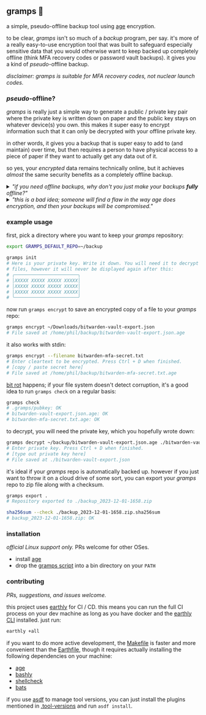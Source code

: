 ## gramps 👴

a simple, pseudo-offline backup tool using [age](https://github.com/FiloSottile/age) encryption.

to be clear, _gramps_ isn't so much of a _backup_ program, per say. it's more of a really
easy-to-use encryption tool that was built to safeguard especially sensitive data that you would
otherwise want to keep backed up completely offline (think MFA recovery codes or password vault
backups). it gives you a kind of _pseudo_-offline backup.

_disclaimer: gramps is suitable for MFA recovery codes, not nuclear launch codes._

### _pseudo_-offline?

_gramps_ is really just a simple way to generate a public / private key pair where the private key
is written down on paper and the public key stays on whatever device(s) you own. this makes it
super easy to encrypt information such that it can only be decrypted with your offline private key.

in other words, it gives you a backup that is super easy to add to (and maintain) over time, but
then requires a person to have physical access to a piece of paper if they want to actually get any
data out of it.

so yes, your _encrypted_ data remains technically online, but it achieves _almost_ the same security
benefits as a completely offline backup.

<details>
<summary>
<em>"if you need offline backups, why don't you just make your backups <strong>fully</strong> offline?"</em>
</summary>
<br>

there are a few reasons to avoid normal 100% offline backups. off the top of my head:

1. "offline" in this sense usually means "on an air-gapped or powered-off device." these devices
    require maintenance and regular checks to make sure they're still working or their storage
    isn't corrupted. _and you can't easily automate those tasks._ you have to depend on unreliable
    human meat bags to do that regular maintenance.
2. fully-offline backup data is hard to keep up-to-date. you _know_ your future self will rarely
    find the time to deal with the hassle of updating a fully-offline backup. there's not much point
    in restoring an offline backup when the information it contains is no longer relevant.

on the other hand, if the only offline bit of data is your decryption key on a piece of paper,
maintenance isn't any more difficult than regular run-of-the-mill backup maintenance. testing your
offline-ish backup looks the same as testing an online backup, with the additional step of going to
your sock drawer to dig out your private key, and entering it into the terminal to make sure it
still decrypts your files, which is probably about 2 minutes of additional effort.
</details>

<details>
<summary>
<em>"this is a bad idea; someone will find a flaw in the way age does encryption, and then your backups will be compromised."</em>
</summary>
<br>

yup. this isn't about keeping your data confidential _forever_. it's about adding a layer of
security to more sensitive stuff that will _probably_ be effective for the next few years. if
you're afraid someone will keep your data around until the encryption is broken, you should do some
things like rotate your MFA recovery codes and change your passwords. then create a new backup with
more advanced cryptography.

</details>

### example usage

first, pick a directory where you want to keep your _gramps_ repository:

```bash
export GRAMPS_DEFAULT_REPO=~/backup

gramps init
# Here is your private key. Write it down. You will need it to decrypt
# files, however it will never be displayed again after this:
# ╭───────────────────────╮
# │XXXXX XXXXX XXXXX XXXXX│
# │XXXXX XXXXX XXXXX XXXXX│
# │XXXXX XXXXX XXXXX XXXXX│
# ╰───────────────────────╯
```

now run `gramps encrypt` to save an encrypted copy of a file to your _gramps_ repo:

```bash
gramps encrypt ~/Downloads/bitwarden-vault-export.json
# File saved at /home/phil/backup/bitwarden-vault-export.json.age
```

it also works with stdin:

```bash
gramps encrypt --filename bitwarden-mfa-secret.txt
# Enter cleartext to be encrypted. Press Ctrl + D when finished.
# [copy / paste secret here]
# File saved at /home/phil/backup/bitwarden-mfa-secret.txt.age
```

[bit rot](https://en.wikipedia.org/wiki/Data_degradation) happens; if your file system doesn't
detect corruption, it's a good idea to run `gramps check` on a regular basis:

```bash
gramps check
# .gramps/pubkey: OK
# bitwarden-vault-export.json.age: OK
# bitwarden-mfa-secret.txt.age: OK
```

to decrypt, you will need the private key, which you hopefully wrote down:

```bash
gramps decrypt ~/backup/bitwarden-vault-export.json.age ./bitwarden-vault-export.json
# Enter private key. Press Ctrl + D when finished.
# [type out private key here]
# File saved at ./bitwarden-vault-export.json
```

it's ideal if your _gramps_ repo is automatically backed up. however if you just want to throw it
on a cloud drive of some sort, you can export your _gramps_ repo to zip file along with a checksum.

```bash
gramps export .
# Repository exported to ./backup_2023-12-01-1658.zip

sha256sum --check ./backup_2023-12-01-1658.zip.sha256sum
# backup_2023-12-01-1658.zip: OK
```

### installation

_official Linux support only._ PRs welcome for other OSes.

* install [age](https://github.com/FiloSottile/age)
* drop the [gramps script](./gramps) into a bin directory on your `PATH`

### contributing

_PRs, suggestions, and issues welcome._

this project uses [earthly](https://earthly.dev/) for CI / CD. this means you can run the full CI
process on your dev machine as long as you have docker and the [earthly CLI](https://earthly.dev/get-earthly)
installed. just run:

```bash
earthly +all
```

if you want to do more active development, the [Makefile](Makefile) is faster and more convenient
than the [Earthfile](Earthfile), though it requires actually installing the following dependencies
on your machine:

* [age](https://github.com/FiloSottile/age)
* [bashly](https://bashly.dannyb.co/)
* [shellcheck](https://github.com/koalaman/shellcheck/)
* [bats](https://github.com/bats-core/bats-core)

if you use [asdf](https://asdf-vm.com/) to manage tool versions, you can just install the plugins
mentioned in [.tool-versions](.tool-versions) and run `asdf install`.
